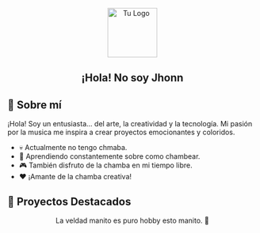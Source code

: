 <!-- Header -->
<p align="center">
  <img width="100px" src="[tu_logo.png](https://raw.githubusercontent.com/jhon50420/imagens-logs/main/logo%20util%201.svg)" align="center" alt="Tu Logo" />
  <h2 align="center">¡Hola! No soy Jhonn </h2>
</p>

<!-- About Me Section -->
## 🎨 Sobre mí
¡Hola! Soy un entusiasta... del arte, la creatividad y la tecnología. Mi pasión por la musica me inspira a crear proyectos emocionantes y coloridos.

- 💀 Actualmente no tengo chmaba.
- 🌱 Aprendiendo constantemente sobre como chambear.
- 🎮 También disfruto de la chamba en mi tiempo libre.
- ❤️ ¡Amante de la chamba creativa!

<!-- Featured Projects Section -->
## 🚀 Proyectos Destacados
<!--
### [Nombre del Proyecto 1]
Breve descripción del proyecto. ¡Añade una imagen llamativa!
![Imagen del Proyecto 1](imagen_proyecto1.png)

### [Nombre del Proyecto 2]
Otra descripción emocionante del proyecto. ¡Muestra una imagen para captar la atención!
![Imagen del Proyecto 2](imagen_proyecto2.png)
 -->

<!-- Let's Connect Section
## 🌟 ¡Conéctate Conmigo!
¡Me encantaría compartir ideas o hablar sobre nuestros intereses! Encuéntrame en [red social o plataforma] como [@tuusuario]. ¡No dudes en contactarme!
 -->
<!-- Footer -->
<p align="center">La veldad manito es puro hobby esto manito. 🤑</p>
